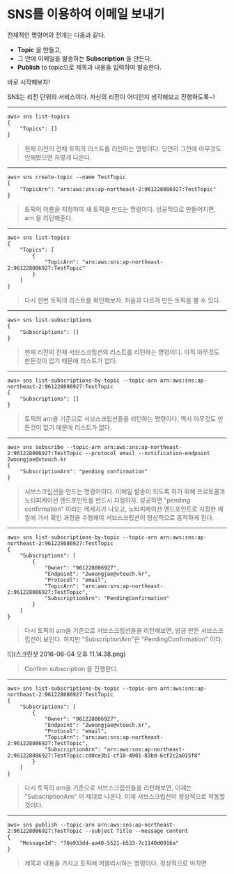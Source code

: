 # SNS를 이용하여 이메일 보내기

전체적인 명령어의 전개는 다음과 같다.

* **Topic** 을 만들고,
* 그 안에 이메일을 발송하는 **Subscription** 을 만든다.
* **Publish** to topic으로 제목과 내용을 입력하여 발송한다.

바로 시작해보자!

SNS는 리전 단위의 서비스이다. 자신의 리전이 어디인지 생각해보고 진행하도록~!



---
```
aws> sns list-topics
{
    "Topics": []
}
```
> 현재 리전의 전체 토픽의 리스트를 리턴하는 명령이다. 당연히 그전에 아무것도 안해봤으면 저렇게 나온다.

---
```
aws> sns create-topic --name TestTopic
{
    "TopicArn": "arn:aws:sns:ap-northeast-2:961228086927:TestTopic"
}
```
> 토픽의 이름을 지정하여 새 토픽을 만드는 명령이다. 성공적으로 만들어지면, arn 을 리턴해준다.

---
```
aws> sns list-topics
{
    "Topics": [
        {
            "TopicArn": "arn:aws:sns:ap-northeast-2:961228086927:TestTopic"
        }
    ]
}
```

> 다시 한번 토픽의 리스트를 확인해보자. 처음과 다르게 만든 토픽을 볼 수 있다.

---
```
aws> sns list-subscriptions
{
    "Subscriptions": []
}
```

> 현재 리전의 전체 서브스크립션의 리스트를 리턴하는 명령이다. 아직 아무것도 만든것이 없기 때문에 리스트가 없다.

---
```
aws> sns list-subscriptions-by-topic --topic-arn arn:aws:sns:ap-northeast-2:961228086927:TestTopic
{
    "Subscriptions": []
}
```

> 토픽의 arn을 기준으로 서브스크립션들을 리턴하는 명령이다. 역시 아무것도 만든것이 없기 때문에 리스트가 없다.

---
```
aws> sns subscribe --topic-arn arn:aws:sns:ap-northeast-2:961228086927:TestTopic --protocol email --notification-endpoint 2woongjae@vtouch.kr
{
    "SubscriptionArn": "pending confirmation"
}
```

> 서브스크립션을 만드는 명령어이다. 이메일 발송이 되도록 하기 위해 프로토콜과 노티피케이션 엔드포인트를 반드시 지정하자. 성공하면 "pending confirmation" 이라는 메세지가 나오고, 노티피케이션 엔드포인트로 지정한 메일에 가서 확인 과정을 수행해야 서브스크립션이 정상적으로 동작하게 된다.

---
```
aws> sns list-subscriptions-by-topic --topic-arn arn:aws:sns:ap-northeast-2:961228086927:TestTopic
{
    "Subscriptions": [
        {
            "Owner": "961228086927", 
            "Endpoint": "2woongjae@vtouch.kr", 
            "Protocol": "email", 
            "TopicArn": "arn:aws:sns:ap-northeast-2:961228086927:TestTopic", 
            "SubscriptionArn": "PendingConfirmation"
        }
    ]
}
```

> 다시 토픽의 arn을 기준으로 서브스크립션들을 리턴해보면, 방금 만든 서브스크립션이 보인다. 하지만 "SubscriptionArn"은 "PendingConfirmation" 이다.

![](스크린샷 2016-06-04 오후 11.14.38.png)

> Confirm subscription 을 진행한다.

---
```
aws> sns list-subscriptions-by-topic --topic-arn arn:aws:sns:ap-northeast-2:961228086927:TestTopic
{
    "Subscriptions": [
        {
            "Owner": "961228086927", 
            "Endpoint": "2woongjae@vtouch.kr", 
            "Protocol": "email", 
            "TopicArn": "arn:aws:sns:ap-northeast-2:961228086927:TestTopic", 
            "SubscriptionArn": "arn:aws:sns:ap-northeast-2:961228086927:TestTopic:cd0ce3b1-cf18-4901-83bd-6cf2c2a015f8"
        }
    ]
}
```

> 다시 토픽의 arn을 기준으로 서브스크립션들을 리턴해보면, 이제는 "SubscriptionArn" 이 제대로 나온다. 이제 서브스크립션이 정상적으로 작동할 것이다.

---
```
aws> sns publish --topic-arn arn:aws:sns:ap-northeast-2:961228086927:TestTopic --subject Title --message content
{
    "MessageId": "70a933dd-aa40-5521-b533-7c1140d0916a"
}
```

> 제목과 내용을 가지고 토픽에 퍼블리시하는 명령이다. 정상적으로 마치면












